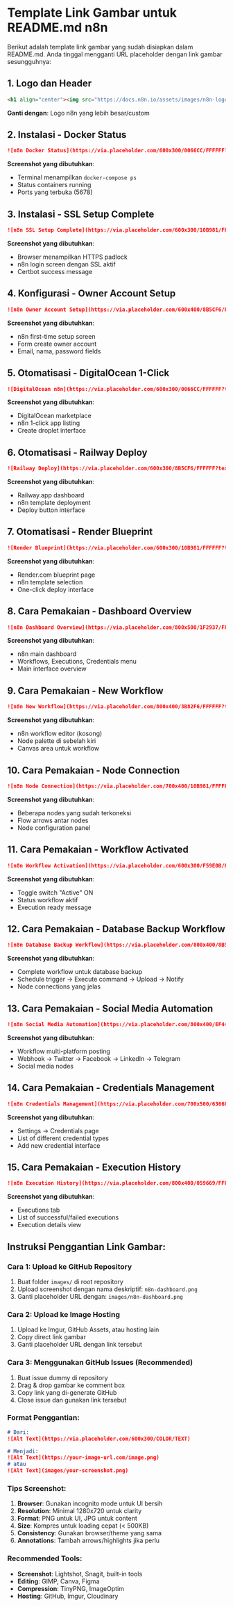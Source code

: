 # Template Link Gambar untuk README.md n8n

Berikut adalah template link gambar yang sudah disiapkan dalam README.md. Anda tinggal mengganti URL placeholder dengan link gambar sesungguhnya:

## 1. Logo dan Header
```markdown
<h1 align="center"><img src="https://docs.n8n.io/assets/images/n8n-logo.png" width="400"></h1>
```
**Ganti dengan**: Logo n8n yang lebih besar/custom

## 2. Instalasi - Docker Status
```markdown
![n8n Docker Status](https://via.placeholder.com/600x300/0066CC/FFFFFF?text=n8n+Docker+Containers+Running)
```
**Screenshot yang dibutuhkan**: 
- Terminal menampilkan `docker-compose ps` 
- Status containers running
- Ports yang terbuka (5678)

## 3. Instalasi - SSL Setup Complete
```markdown
![n8n SSL Setup Complete](https://via.placeholder.com/600x300/10B981/FFFFFF?text=n8n+SSL+Configuration+Complete)
```
**Screenshot yang dibutuhkan**:
- Browser menampilkan HTTPS padlock
- n8n login screen dengan SSL aktif
- Certbot success message

## 4. Konfigurasi - Owner Account Setup
```markdown
![n8n Owner Account Setup](https://via.placeholder.com/600x400/8B5CF6/FFFFFF?text=n8n+Owner+Account+Creation)
```
**Screenshot yang dibutuhkan**:
- n8n first-time setup screen
- Form create owner account
- Email, nama, password fields

## 5. Otomatisasi - DigitalOcean 1-Click
```markdown
![DigitalOcean n8n](https://via.placeholder.com/600x300/0066CC/FFFFFF?text=DigitalOcean+n8n+1-Click+Install)
```
**Screenshot yang dibutuhkan**:
- DigitalOcean marketplace
- n8n 1-click app listing
- Create droplet interface

## 6. Otomatisasi - Railway Deploy
```markdown
![Railway Deploy](https://via.placeholder.com/600x300/8B5CF6/FFFFFF?text=Railway+n8n+Deploy)
```
**Screenshot yang dibutuhkan**:
- Railway.app dashboard
- n8n template deployment
- Deploy button interface

## 7. Otomatisasi - Render Blueprint
```markdown
![Render Blueprint](https://via.placeholder.com/600x300/10B981/FFFFFF?text=Render+n8n+Blueprint)
```
**Screenshot yang dibutuhkan**:
- Render.com blueprint page
- n8n template selection
- One-click deploy interface

## 8. Cara Pemakaian - Dashboard Overview
```markdown
![n8n Dashboard Overview](https://via.placeholder.com/800x500/1F2937/FFFFFF?text=n8n+Dashboard+Interface)
```
**Screenshot yang dibutuhkan**:
- n8n main dashboard
- Workflows, Executions, Credentials menu
- Main interface overview

## 9. Cara Pemakaian - New Workflow
```markdown
![n8n New Workflow](https://via.placeholder.com/800x400/3B82F6/FFFFFF?text=n8n+Workflow+Editor)
```
**Screenshot yang dibutuhkan**:
- n8n workflow editor (kosong)
- Node palette di sebelah kiri
- Canvas area untuk workflow

## 10. Cara Pemakaian - Node Connection
```markdown
![n8n Node Connection](https://via.placeholder.com/700x400/10B981/FFFFFF?text=n8n+Node+Connections)
```
**Screenshot yang dibutuhkan**:
- Beberapa nodes yang sudah terkoneksi
- Flow arrows antar nodes
- Node configuration panel

## 11. Cara Pemakaian - Workflow Activated
```markdown
![n8n Workflow Activation](https://via.placeholder.com/600x300/F59E0B/FFFFFF?text=n8n+Workflow+Activated)
```
**Screenshot yang dibutuhkan**:
- Toggle switch "Active" ON
- Status workflow aktif
- Execution ready message

## 12. Cara Pemakaian - Database Backup Workflow
```markdown
![n8n Database Backup Workflow](https://via.placeholder.com/800x400/8B5CF6/FFFFFF?text=n8n+Database+Backup+Workflow)
```
**Screenshot yang dibutuhkan**:
- Complete workflow untuk database backup
- Schedule trigger → Execute command → Upload → Notify
- Node connections yang jelas

## 13. Cara Pemakaian - Social Media Automation
```markdown
![n8n Social Media Automation](https://via.placeholder.com/800x400/EF4444/FFFFFF?text=n8n+Social+Media+Automation)
```
**Screenshot yang dibutuhkan**:
- Workflow multi-platform posting
- Webhook → Twitter → Facebook → LinkedIn → Telegram
- Social media nodes

## 14. Cara Pemakaian - Credentials Management
```markdown
![n8n Credentials Management](https://via.placeholder.com/700x500/6366F1/FFFFFF?text=n8n+Credentials+Setup)
```
**Screenshot yang dibutuhkan**:
- Settings → Credentials page
- List of different credential types
- Add new credential interface

## 15. Cara Pemakaian - Execution History
```markdown
![n8n Execution History](https://via.placeholder.com/800x400/059669/FFFFFF?text=n8n+Execution+Monitoring)
```
**Screenshot yang dibutuhkan**:
- Executions tab
- List of successful/failed executions
- Execution details view

## Instruksi Penggantian Link Gambar:

### Cara 1: Upload ke GitHub Repository
1. Buat folder `images/` di root repository
2. Upload screenshot dengan nama deskriptif: `n8n-dashboard.png`
3. Ganti placeholder URL dengan: `images/n8n-dashboard.png`

### Cara 2: Upload ke Image Hosting
1. Upload ke Imgur, GitHub Assets, atau hosting lain
2. Copy direct link gambar
3. Ganti placeholder URL dengan link tersebut

### Cara 3: Menggunakan GitHub Issues (Recommended)
1. Buat issue dummy di repository
2. Drag & drop gambar ke comment box
3. Copy link yang di-generate GitHub
4. Close issue dan gunakan link tersebut

### Format Penggantian:
```markdown
# Dari:
![Alt Text](https://via.placeholder.com/600x300/COLOR/TEXT)

# Menjadi:
![Alt Text](https://your-image-url.com/image.png)
# atau
![Alt Text](images/your-screenshot.png)
```

### Tips Screenshot:
1. **Browser**: Gunakan incognito mode untuk UI bersih
2. **Resolution**: Minimal 1280x720 untuk clarity
3. **Format**: PNG untuk UI, JPG untuk content
4. **Size**: Kompres untuk loading cepat (< 500KB)
5. **Consistency**: Gunakan browser/theme yang sama
6. **Annotations**: Tambah arrows/highlights jika perlu

### Recommended Tools:
- **Screenshot**: Lightshot, Snagit, built-in tools
- **Editing**: GIMP, Canva, Figma
- **Compression**: TinyPNG, ImageOptim
- **Hosting**: GitHub, Imgur, Cloudinary